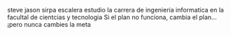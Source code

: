 steve jason sirpa escalera
estudio la carrera de ingenieria informatica en la facultal de cientcias y tecnologia
Si el plan no funciona, cambia el plan... ¡pero nunca cambies la meta
 
 
